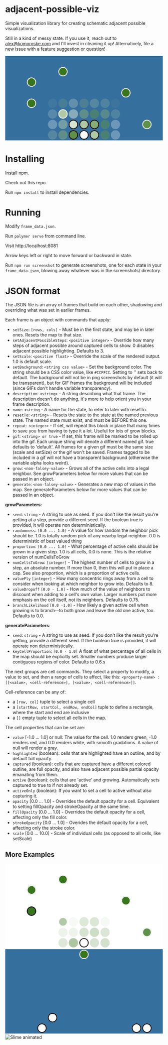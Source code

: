 # adjacent-possible-viz
Simple visualization library for creating schematic adjacent possible visualizations.

Still in a kind of messy state. If you use it, reach out to alex@komoroske.com and I'll invest in cleaning it up! Alternatively, file a new issue with a feature suggestion or question!

![Animated Example](/examples/accumulate.gif?raw=true)

# Installing

Install npm.

Check out this repo.

Run `npm install` to install dependencies.

# Running

Modify `frame_data.json`.

Run `polymer serve` from command line.

Visit http://localhost:8081

Arrow keys left or right to move forward or backward in state.

Run `npm run screenshot` to generate screenshots, one for each state in your `frame_data.json`, blowing away whatever was in the screenshots/ directory.

# JSON format

The JSON file is an array of frames that build on each other, shadowing and overriding what was set in earlier frames.

Each frame is an object with commands that apply:

- `setSize`: `[rows, cols]` - Must be in the first state, and may be in later ones. Resets the map to that size.
- `setAdjacentPossibleSteps`: `<positive integer>` - Override how many steps of adjacent possible around captured cells to show. 0 disables adjacent possible highlighting. Defaults to 3.
- `setScale`: `<positive float>` - Override the scale of the rendered output. 1.0 is default scale.
- `setBackground`: `<string css value>` - Set the background color. The string should be a CSS color value, like `#CCFFCC`. Setting to '' sets back to default. The background will not be in png screenshots by default (it will be transparent), but for GIF frames the background will be included (since GIFs don't handle variable transparency).
- `description`: `<string>` - A string describing what that frame. The description doesn't do anything, it's more to help orient you in your frame description.
- `name`: `<string` - A name for the state, to refer to later with resetTo.
- `resetTo`: `<string>` - Resets the state to the state at the named previous state. The named state must exist, and must be BEFORE this one.
- `repeat`: `<integer>` - If set, will repeat this block in place that many times to save you from having to type it a lot. Useful for lots of grow blocks.
- `gif`: `<string> or true` - If set, this frame will be marked to be rolled up into the gif. Each unique string will denote a different named gif. true defaults to 'default'. All frames for a given gif must be the same size (scale and setSize) or the gif won't be saved. Frames tagged to be included in a gif will not have a transparent background (otherwise the variable alpha looks weird).
- `grow`: `<non-falsey-value>` - Grows all of the active cells into a legal neighbor. See growParameters below for more values that can be passed in an object.
- `generate`: `<non-falsey-value>` - Generates a new map of values in the map. See generateParameters below for more values that can be passed in an object.

**growParameters**:
- `seed`: `string` - A string to use as seed. If you don't like the result you're getting at a step, provide a different seed. If the boolean true is provided, it will operate non deterministically.
- `randomness`: `[0.0 ... 1.0]` - A value for how random the neighbor pick should be. 1.0 is totally random pick of any nearby legal neighbor. 0.0 is deterministic of best valued thing
- `proportion`: `[0.0 ... 1.0]` - What percentage of active cells should be grown in a given step. 1.0 is all cells, 0.0 is none. This is the relative version of numCellsToGrow
- `numCellsToGrow`: `[integer]` - The highest number of cells to grow in a step, an absolute number. If more than 0, then this will put in place a cap. See also proportion, which is a proportion of active cells.
- `valuePly` `[integer]` - How many concentric rings away from a cell to consider when looking at which neighbor to grow into. Defaults to 8.
- `valueDropoff` `[0.0 - 1.0]` - How much of the value of neighbors to discount when adding to a cell's own value. Larger numbers put more emphasis on the cell itself, not its neighbors. Defaults to 0.75.
- `branchLikelihood` `[0.0 -1.0]` - How likely a given active cell when growing is to branch--to both grow and leave the old one active, too. Defaults to 0.0.

**generateParameters**:
- `seed`: `string` - A string to use as seed. If you don't like the result you're getting, provide a different seed. If the boolean true is provided, it will operate non deterministically.
- `keyCellProportion`: `[0.0 - 1.0]` A float of what percentage of all cells in the map should be explicitly set. Smaller numbers produce larger contiguous regions of color. Defaults to 0.6.s

The next groups are cell commands. They select a property to modify, a value to set, and then a range of cells to affect, like this:
`<property-name> : [[<value>, <cell-reference>], [<value>, <cell-reference>]]`.

Cell-reference can be any of:
- a `[row, col]` tuple to select a single cell
- a `[startRow, startCol, endRow, endCol]` tuple to define a rectangle, where the start and end are inclusive
- a `[]` empty tuple to select all cells in the map.

The cell properties that can be set are:
- `value` [-1.0 ... 1.0] or null: The value for the cell. 1.0 renders green, -1.0 renders red, and 0.0 renders white, with smooth gradations. A value of null will render a gray.
- `highlighted` (boolean): cells that are highlighted have an outline, and by default full opacity.
- `captured` (boolean): cells that are captured have a different colored outline, are full opacity, and also have adjacent possible partial opacity emanating from them.
- `active` (boolean): cells that are 'active' and growing. Automatically sets captured to true to if not already set.
- `activeOnly` (boolean): If you want to set a cell to active without also capturing it.
- `opacity` [0.0 ... 1.0] - Overrides the default opacity for a cell. Equivalent to setting fillOpacity and strokeOpacity at the same time.
- `fillOpacity` [0.0 ... 1.0] - Overrides the default opacity for a cell, affecting only the fill color.
- `strokeOpacity` [0.0 ... 1.0] - Overides the default opacity for a cell, affecting only the stroke color. 
- `scale` [0.0 ... 10.0] - Scale of individual cells (as opposed to all cells, like setScale)

## More Examples

![Static transparent](/examples/screenshot_13.png?raw=true)
![Converging example](/examples/converge.gif?raw=true)
![Slime animated](/examples/slime.gif?raw=true)
